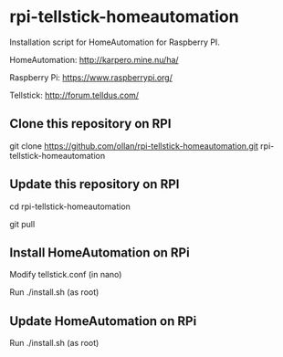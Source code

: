 # rpi-tellstick-homeautomation
Installation script for HomeAutomation for Raspberry PI.


HomeAutomation: http://karpero.mine.nu/ha/

Raspberry Pi: https://www.raspberrypi.org/

Tellstick: http://forum.telldus.com/

## Clone this repository on RPI

git clone https://github.com/ollan/rpi-tellstick-homeautomation.git rpi-tellstick-homeautomation

## Update this repository on RPI
cd rpi-tellstick-homeautomation

git pull

## Install HomeAutomation on RPi
Modify
tellstick.conf
(in nano)

Run
./install.sh
(as root)

## Update HomeAutomation on RPi
Run
./install.sh
(as root)
